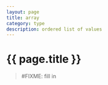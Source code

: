 ```yaml
---
layout: page
title: array
category: type
description: ordered list of values
---
```



# {{ page.title }}

> #FIXME: fill in